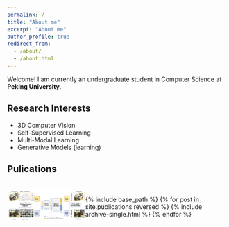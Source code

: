 ```yaml
---
permalink: /
title: "About me"
excerpt: "About me"
author_profile: true
redirect_from: 
  - /about/
  - /about.html
---
```


Welcome! I am currently an undergraduate student in Computer Science at <b>Peking University</b>.

## Research Interests

- 3D Computer Vision
- Self-Supervised Learning
- Multi-Modal Learning
- Generative Models (learning)

## Pulications
<br>

<img align='left' src="../images/research/pimae_pipeline.png" alt="pipeline" width="180" style="padding: 0px 10px 10px px"/> 


{% include base_path %}
{% for post in site.publications reversed %}
  {% include archive-single.html %}
{% endfor %}


